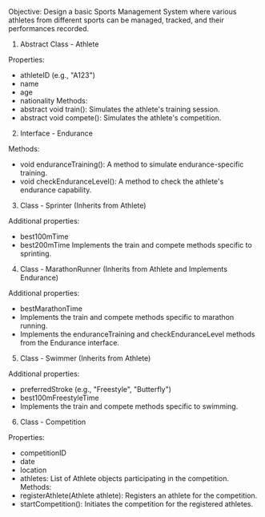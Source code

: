 Objective:
Design a basic Sports Management System where various athletes from different sports can be managed, tracked, and their performances recorded.

1. Abstract Class - Athlete

Properties:

- athleteID (e.g., "A123")
- name
- age
- nationality
  Methods:
- abstract void train(): Simulates the athlete's training session.
- abstract void compete(): Simulates the athlete's competition.

2. Interface - Endurance

Methods:

- void enduranceTraining(): A method to simulate endurance-specific training.
- void checkEnduranceLevel(): A method to check the athlete's endurance capability.

3. Class - Sprinter (Inherits from Athlete)

Additional properties:

- best100mTime
- best200mTime
  Implements the train and compete methods specific to sprinting.

4. Class - MarathonRunner (Inherits from Athlete and Implements Endurance)

Additional properties:

- bestMarathonTime
- Implements the train and compete methods specific to marathon running.
- Implements the enduranceTraining and checkEnduranceLevel methods from the Endurance interface.

5. Class - Swimmer (Inherits from Athlete)

Additional properties:

- preferredStroke (e.g., "Freestyle", "Butterfly")
- best100mFreestyleTime
- Implements the train and compete methods specific to swimming.

6. Class - Competition

Properties:

- competitionID
- date
- location
- athletes: List of Athlete objects participating in the competition.
  Methods:
- registerAthlete(Athlete athlete): Registers an athlete for the competition.
- startCompetition(): Initiates the competition for the registered athletes.
